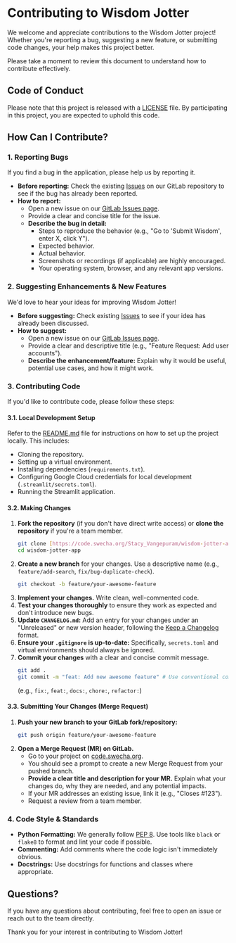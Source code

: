 # Contributing to Wisdom Jotter

We welcome and appreciate contributions to the Wisdom Jotter project! Whether you're reporting a bug, suggesting a new feature, or submitting code changes, your help makes this project better.

Please take a moment to review this document to understand how to contribute effectively.

## Code of Conduct

Please note that this project is released with a [LICENSE](LICENSE) file. By participating in this project, you are expected to uphold this code.

## How Can I Contribute?

### 1. Reporting Bugs

If you find a bug in the application, please help us by reporting it.

* **Before reporting:** Check the existing [Issues](https://code.swecha.org/Stacy_Vangepuram/wisdom-jotter-app/-/issues) on our GitLab repository to see if the bug has already been reported.
* **How to report:**
    * Open a new issue on our [GitLab Issues page](https://code.swecha.org/Stacy_Vangepuram/wisdom-jotter-app/-/issues).
    * Provide a clear and concise title for the issue.
    * **Describe the bug in detail:**
        * Steps to reproduce the behavior (e.g., "Go to 'Submit Wisdom', enter X, click Y").
        * Expected behavior.
        * Actual behavior.
        * Screenshots or recordings (if applicable) are highly encouraged.
        * Your operating system, browser, and any relevant app versions.

### 2. Suggesting Enhancements & New Features

We'd love to hear your ideas for improving Wisdom Jotter!

* **Before suggesting:** Check existing [Issues](https://code.swecha.org/Stacy_Vangepuram/wisdom-jotter-app/-/issues) to see if your idea has already been discussed.
* **How to suggest:**
    * Open a new issue on our [GitLab Issues page](https://code.swecha.org/Stacy_Vangepuram/wisdom-jotter-app/-/issues).
    * Provide a clear and descriptive title (e.g., "Feature Request: Add user accounts").
    * **Describe the enhancement/feature:** Explain why it would be useful, potential use cases, and how it might work.

### 3. Contributing Code

If you'd like to contribute code, please follow these steps:

#### 3.1. Local Development Setup

Refer to the [README.md](README.md) file for instructions on how to set up the project locally. This includes:
* Cloning the repository.
* Setting up a virtual environment.
* Installing dependencies (`requirements.txt`).
* Configuring Google Cloud credentials for local development (`.streamlit/secrets.toml`).
* Running the Streamlit application.

#### 3.2. Making Changes

1.  **Fork the repository** (if you don't have direct write access) or **clone the repository** if you're a team member.
    ```bash
    git clone [https://code.swecha.org/Stacy_Vangepuram/wisdom-jotter-app.git](https://code.swecha.org/Stacy_Vangepuram/wisdom-jotter-app.git)
    cd wisdom-jotter-app
    ```
2.  **Create a new branch** for your changes. Use a descriptive name (e.g., `feature/add-search`, `fix/bug-duplicate-check`).
    ```bash
    git checkout -b feature/your-awesome-feature
    ```
3.  **Implement your changes.** Write clean, well-commented code.
4.  **Test your changes thoroughly** to ensure they work as expected and don't introduce new bugs.
5.  **Update `CHANGELOG.md`:** Add an entry for your changes under an "Unreleased" or new version header, following the [Keep a Changelog](https://keepachangelog.com/en/1.0.0/) format.
6.  **Ensure your `.gitignore` is up-to-date:** Specifically, `secrets.toml` and virtual environments should always be ignored.
7.  **Commit your changes** with a clear and concise commit message.
    ```bash
    git add .
    git commit -m "feat: Add new awesome feature" # Use conventional commits if applicable
    ```
    (e.g., `fix:`, `feat:`, `docs:`, `chore:`, `refactor:`)

#### 3.3. Submitting Your Changes (Merge Request)

1.  **Push your new branch to your GitLab fork/repository:**
    ```bash
    git push origin feature/your-awesome-feature
    ```
2.  **Open a Merge Request (MR) on GitLab.**
    * Go to your project on [code.swecha.org](https://code.swecha.org/Stacy_Vangepuram/wisdom-jotter-app).
    * You should see a prompt to create a new Merge Request from your pushed branch.
    * **Provide a clear title and description for your MR.** Explain what your changes do, why they are needed, and any potential impacts.
    * If your MR addresses an existing issue, link it (e.g., "Closes #123").
    * Request a review from a team member.

### 4. Code Style & Standards

* **Python Formatting:** We generally follow [PEP 8](https://www.python.org/dev/peps/pep-0008/). Use tools like `black` or `flake8` to format and lint your code if possible.
* **Commenting:** Add comments where the code logic isn't immediately obvious.
* **Docstrings:** Use docstrings for functions and classes where appropriate.

## Questions?

If you have any questions about contributing, feel free to open an issue or reach out to the team directly.

Thank you for your interest in contributing to Wisdom Jotter!